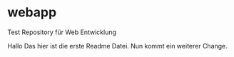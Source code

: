 # webapp
Test Repository für Web Entwicklung

Hallo
Das hier ist die erste Readme Datei.
Nun kommt ein weiterer Change.